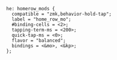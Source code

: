 
      he: homerow_mods {
        compatible = "zmk,behavior-hold-tap";
        label = "home_row_mo";
        #binding-cells = <2>;
        tapping-term-ms = <200>;
        quick-tap-ms = <0>;
        flavor = "balanced";
        bindings = <&mo>, <&kp>;
      };
